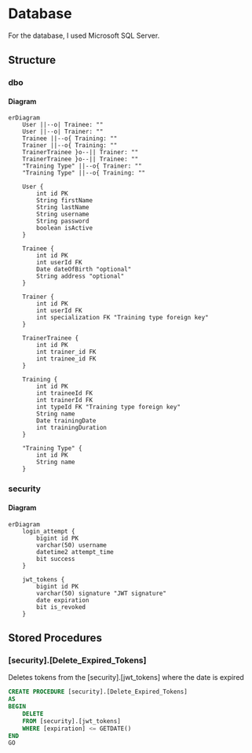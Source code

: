 # Database

For the database, I used Microsoft SQL Server.

## Structure

### dbo

#### Diagram

```mermaid
erDiagram
    User ||--o| Trainee: ""
    User ||--o| Trainer: ""
    Trainee ||--o{ Training: ""
    Trainer ||--o{ Training: ""
    TrainerTrainee }o--|| Trainer: ""
    TrainerTrainee }o--|| Trainee: ""
    "Training Type" ||--o{ Trainer: ""
    "Training Type" ||--o{ Training: ""

    User {
        int id PK
        String firstName
        String lastName
        String username
        String password
        boolean isActive
    }

    Trainee {
        int id PK
        int userId FK
        Date dateOfBirth "optional"
        String address "optional"
    }

    Trainer {
        int id PK
        int userId FK
        int specialization FK "Training type foreign key"
    }

    TrainerTrainee {
        int id PK
        int trainer_id FK
        int trainee_id FK
    }

    Training {
        int id PK
        int traineeId FK
        int trainerId FK
        int typeId FK "Training type foreign key"
        String name
        Date trainingDate
        int trainingDuration
    }

    "Training Type" {
        int id PK
        String name
    }
```

### security

#### Diagram

```mermaid
erDiagram
    login_attempt {
        bigint id PK
        varchar(50) username
        datetime2 attempt_time
        bit success
    }

    jwt_tokens {
        bigint id PK
        varchar(50) signature "JWT signature"
        date expiration
        bit is_revoked
    }
```

## Stored Procedures

### [security].[Delete_Expired_Tokens]

Deletes tokens from the [security].[jwt_tokens] where the date is expired

```sql
CREATE PROCEDURE [security].[Delete_Expired_Tokens]
AS
BEGIN
    DELETE
    FROM [security].[jwt_tokens]
    WHERE [expiration] <= GETDATE()
END
GO
```
